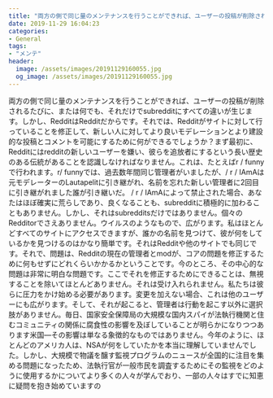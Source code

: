 ```yaml
---
title: "両方の側で同じ量のメンテナンスを行うことができれば、ユーザーの投稿が削除されるたびに、または何でも、それだけでsubredditにすべての違いが生じます。"
date: 2019-11-29 16:04:23
categories:
- General
tags:
- "メンテ"
header:
  image: /assets/images/20191129160055.jpg
  og_image: /assets/images/20191129160055.jpg
---
```


両方の側で同じ量のメンテナンスを行うことができれば、ユーザーの投稿が削除されるたびに、または何でも、それだけでsubredditにすべての違いが生じます。しかし、RedditはRedditだからです。それでは、Redditがサイトに対して行っていることを修正して、新しい人に対してより良いモデレーションとより建設的な投稿とコメントを可能にするために何ができるでしょうか？まず最初に、Redditにはredditの新しいユーザーを嫌い、彼らを追放者にするという長い歴史のある伝統があることを認識しなければなりません。これは、たとえばr / funnyで行われます。r/ funnyでは、過去数年間同じ管理者がいましたが、/ r / IAmAは元モデレーターのLautapelitに引き継がれ、名前を忘れた新しい管理者に2回目に引き継がれました誰が引き継いだ。 / r / IAmAによって禁止された場合、あなたはほぼ確実に荒らしであり、良くなることも、subredditに積極的に加わることもありません。しかし、それはsubredditsだけではありません。個々のRedditorでさえありません。ウイルスのようなもので、広がります。私はほとんどすべてのサイトにアクセスできますが、誰かの名前を見つけて、彼が何をしているかを見つけるのはかなり簡単です。それはRedditや他のサイトでも同じです。それで、問題は、Redditの現在の管理者とmodが、コアの問題を修正するために何もせずにどれくらいかかるかということです。今のところ、その中心的な問題は非常に明白な問題です。ここでそれを修正するためにできることは、無視することを除いてほとんどありません。それは受け入れられません。私たちは彼らに圧力をかけ始める必要があります。変更を加えない場合、これは他のユーザーにも広がります。そして、それが起こると、管理者は行動を起こす以外に選択肢がありません。毎日、国家安全保障局の大規模な国内スパイが法執行機関と住むコミュニティの関係に腐食性の影響を及ぼしていることが明らかになりつつあります米国—その影響は単なる象徴的なものではありません。今年のように、ほとんどのアメリカ人は、NSAが何をしていたかを本当に理解していませんでした。しかし、大規模で物議を醸す監視プログラムのニュースが全国的に注目を集める問題になったため、法執行官が一般市民を調査するためにその監視をどのように使用するかについてより多くの人々が学んでおり、一部の人々はすでに知恵に疑問を抱き始めていますの
